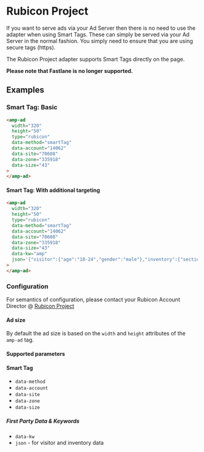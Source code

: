 # Rubicon Project

If you want to serve ads via your Ad Server then there is no need to use the adapter when using Smart Tags. These can simply be served via your Ad Server in the normal fashion. You simply need to ensure that you are using secure tags (https).

The Rubicon Project adapter supports Smart Tags directly on the page.

**Please note that Fastlane is no longer supported.**

## Examples

### Smart Tag: Basic

```html
<amp-ad
  width="320"
  height="50"
  type="rubicon"
  data-method="smartTag"
  data-account="14062"
  data-site="70608"
  data-zone="335918"
  data-size="43"
>
</amp-ad>
```

#### Smart Tag: With additional targeting

```html
<amp-ad
  width="320"
  height="50"
  type="rubicon"
  data-method="smartTag"
  data-account="14062"
  data-site="70608"
  data-zone="335918"
  data-size="43"
  data-kw="amp"
  json='{"visitor":{"age":"18-24","gender":"male"},"inventory":{"section":"amp"}}'
>
</amp-ad>
```

### Configuration

For semantics of configuration, please contact your Rubicon Account Director @
[Rubicon Project](http://platform.rubiconproject.com])

#### Ad size

By default the ad size is based on the `width` and `height` attributes of the `amp-ad` tag.

#### Supported parameters

#### Smart Tag

-   `data-method`
-   `data-account`
-   `data-site`
-   `data-zone`
-   `data-size`

##### First Party Data & Keywords

-   `data-kw`
-   `json` - for visitor and inventory data
